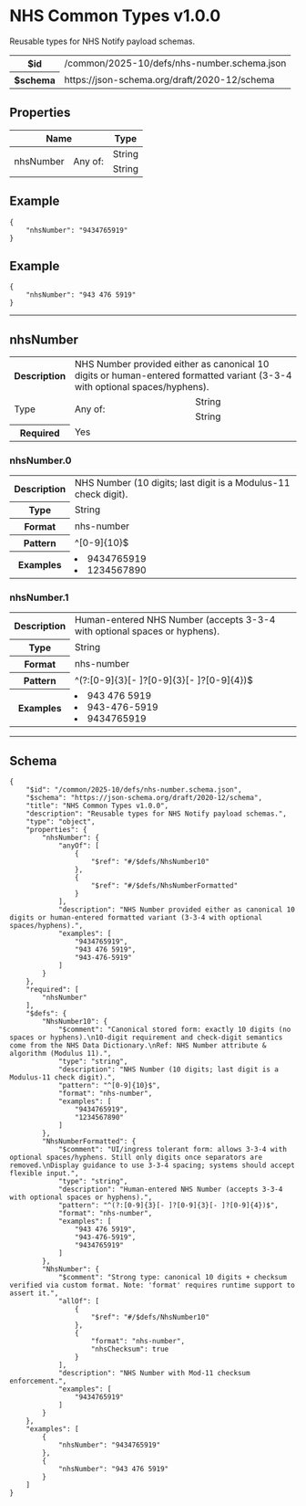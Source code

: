 

# NHS Common Types v1.0.0

<p>Reusable types for NHS Notify payload schemas.</p>

<table>
<tbody>
<tr><th>$id</th><td>/common/2025-10/defs/nhs-number.schema.json</td></tr>
<tr><th>$schema</th><td>https://json-schema.org/draft/2020-12/schema</td></tr>
</tbody>
</table>

## Properties

<table class="jssd-properties-table"><thead><tr><th colspan="2">Name</th><th>Type</th></tr></thead><tbody><tr><td rowspan="2">nhsNumber</td><td rowspan="2">Any of:</td><td>String</td></tr><tr><td>String</td></tr></tbody></table>


## Example



```
{
    "nhsNumber": "9434765919"
}
```


## Example



```
{
    "nhsNumber": "943 476 5919"
}
```



<hr />


## nhsNumber


<table class="jssd-property-table">
  <tbody>
    <tr>
      <th>Description</th>
      <td colspan="2">NHS Number provided either as canonical 10 digits or human-entered formatted variant (3-3-4 with optional spaces/hyphens).</td>
    </tr>
    <tr><tr><td rowspan="2">Type</td><td rowspan="2">Any of:</td><td>String</td></tr><tr><td>String</td></tr></tr>
    <tr>
      <th>Required</th>
      <td colspan="2">Yes</td>
    </tr>
    
  </tbody>
</table>



### nhsNumber.0


<table class="jssd-property-table">
  <tbody>
    <tr>
      <th>Description</th>
      <td colspan="2">NHS Number (10 digits; last digit is a Modulus-11 check digit).</td>
    </tr>
    <tr><th>Type</th><td colspan="2">String</td></tr>
    <tr>
      <th>Format</th>
      <td colspan="2">nhs-number</td>
    </tr><tr>
      <th>Pattern</th>
      <td colspan="2">^[0-9]{10}$</td>
    </tr><tr>
      <th>Examples</th>
      <td colspan="2"><li>9434765919</li><li>1234567890</li></td>
    </tr>
  </tbody>
</table>




### nhsNumber.1


<table class="jssd-property-table">
  <tbody>
    <tr>
      <th>Description</th>
      <td colspan="2">Human-entered NHS Number (accepts 3-3-4 with optional spaces or hyphens).</td>
    </tr>
    <tr><th>Type</th><td colspan="2">String</td></tr>
    <tr>
      <th>Format</th>
      <td colspan="2">nhs-number</td>
    </tr><tr>
      <th>Pattern</th>
      <td colspan="2">^(?:[0-9]{3}[- ]?[0-9]{3}[- ]?[0-9]{4})$</td>
    </tr><tr>
      <th>Examples</th>
      <td colspan="2"><li>943 476 5919</li><li>943-476-5919</li><li>9434765919</li></td>
    </tr>
  </tbody>
</table>










<hr />

## Schema
```
{
    "$id": "/common/2025-10/defs/nhs-number.schema.json",
    "$schema": "https://json-schema.org/draft/2020-12/schema",
    "title": "NHS Common Types v1.0.0",
    "description": "Reusable types for NHS Notify payload schemas.",
    "type": "object",
    "properties": {
        "nhsNumber": {
            "anyOf": [
                {
                    "$ref": "#/$defs/NhsNumber10"
                },
                {
                    "$ref": "#/$defs/NhsNumberFormatted"
                }
            ],
            "description": "NHS Number provided either as canonical 10 digits or human-entered formatted variant (3-3-4 with optional spaces/hyphens).",
            "examples": [
                "9434765919",
                "943 476 5919",
                "943-476-5919"
            ]
        }
    },
    "required": [
        "nhsNumber"
    ],
    "$defs": {
        "NhsNumber10": {
            "$comment": "Canonical stored form: exactly 10 digits (no spaces or hyphens).\n10-digit requirement and check-digit semantics come from the NHS Data Dictionary.\nRef: NHS Number attribute & algorithm (Modulus 11).",
            "type": "string",
            "description": "NHS Number (10 digits; last digit is a Modulus-11 check digit).",
            "pattern": "^[0-9]{10}$",
            "format": "nhs-number",
            "examples": [
                "9434765919",
                "1234567890"
            ]
        },
        "NhsNumberFormatted": {
            "$comment": "UI/ingress tolerant form: allows 3-3-4 with optional spaces/hyphens. Still only digits once separators are removed.\nDisplay guidance to use 3-3-4 spacing; systems should accept flexible input.",
            "type": "string",
            "description": "Human-entered NHS Number (accepts 3-3-4 with optional spaces or hyphens).",
            "pattern": "^(?:[0-9]{3}[- ]?[0-9]{3}[- ]?[0-9]{4})$",
            "format": "nhs-number",
            "examples": [
                "943 476 5919",
                "943-476-5919",
                "9434765919"
            ]
        },
        "NhsNumber": {
            "$comment": "Strong type: canonical 10 digits + checksum verified via custom format. Note: 'format' requires runtime support to assert it.",
            "allOf": [
                {
                    "$ref": "#/$defs/NhsNumber10"
                },
                {
                    "format": "nhs-number",
                    "nhsChecksum": true
                }
            ],
            "description": "NHS Number with Mod-11 checksum enforcement.",
            "examples": [
                "9434765919"
            ]
        }
    },
    "examples": [
        {
            "nhsNumber": "9434765919"
        },
        {
            "nhsNumber": "943 476 5919"
        }
    ]
}
```


